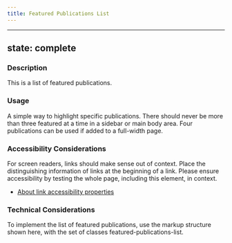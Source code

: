 ```yaml
---
title: Featured Publications List
---
```


---
state: complete
---

### Description
This is a list of featured publications.

### Usage
A simple way to highlight specific publications. There should never be more than three featured at a time in a sidebar or main body area. Four publications can be used if added to a full-width page.

### Accessibility Considerations
For screen readers, links should make sense out of context. Place the distinguishing information of links at the beginning of a link. Please ensure accessibility by testing the whole page, including this element, in context.

* <a href="http://webaim.org/techniques/hypertext/">About link accessibility properties</a>

<!-- ### SEO Considerations
This section is left intentionally blank and is for future consideration. -->

### Technical Considerations
To implement the list of featured publications, use the markup structure shown here, with the set of classes featured-publications-list.
